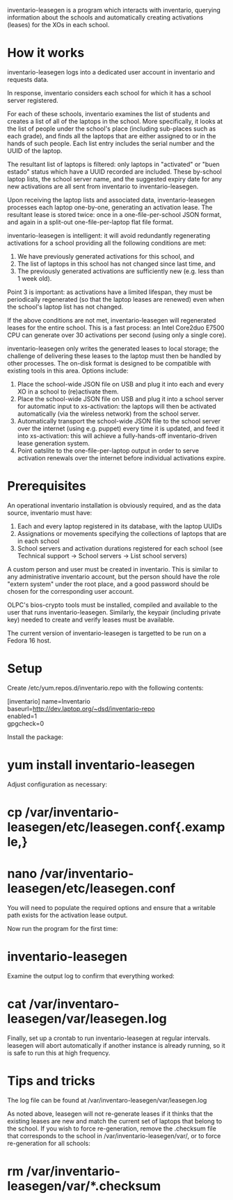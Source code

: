 inventario-leasegen is a program which interacts with inventario, querying information about the schools and automatically creating activations (leases) for the XOs in each school.

# How it works

inventario-leasegen logs into a dedicated user account in inventario and requests data.

In response, inventario considers each school for which it has a school server registered.

For each of these schools, inventario examines the list of students and creates a list of all of the laptops in the school. More specifically, it looks at the list of people under the school's place (including sub-places such as each grade), and finds all the laptops that are either assigned to or in the hands of such people. Each list entry includes the serial number and the UUID of the laptop.

The resultant list of laptops is filtered: only laptops in "activated" or "buen estado" status which have a UUID recorded are included. These by-school laptop lists, the school server name, and the suggested expiry date for any new activations are all sent from inventario to inventario-leasegen.

Upon receiving the laptop lists and associated data, inventario-leasegen processes each laptop one-by-one, generating an activation lease. The resultant lease is stored twice: once in a one-file-per-school JSON format, and again in a split-out one-file-per-laptop flat file format.

inventario-leasegen is intelligent: it will avoid redundantly regenerating activations for a school providing all the following conditions are met:
 1. We have previously generated activations for this school, and
 2. The list of laptops in this school has not changed since last time, and
 3. The previously generated activations are sufficiently new (e.g. less than 1 week old).

Point 3 is important: as activations have a limited lifespan, they must be periodically regenerated (so that the laptop leases are renewed) even when the school's laptop list has not changed.

If the above conditions are not met, inventario-leasegen will regenerated leases for the entire school. This is a fast process: an Intel Core2duo E7500 CPU can generate over 30 activations per second (using only a single core).

inventario-leasegen only writes the generated leases to local storage; the challenge of delivering these leases to the laptop must then be handled by other processes. The on-disk format is designed to be compatible with existing tools in this area. Options include:

1. Place the school-wide JSON file on USB and plug it into each and every XO in a school to (re)activate them.
2. Place the school-wide JSON file on USB and plug it into a school server for automatic input to xs-activation: the laptops will then be activated automatically (via the wireless network) from the school server.
3. Automatically transport the school-wide JSON file to the school server over the internet (using e.g. puppet) every time it is updated, and feed it into xs-activation: this will achieve a fully-hands-off inventario-driven lease generation system.
4. Point oatslite to the one-file-per-laptop output in order to serve activation renewals over the internet before individual activations expire.

# Prerequisites

An operational inventario installation is obviously required, and as the data source, inventario must have:
 1. Each and every laptop registered in its database, with the laptop UUIDs
 2. Assignations or movements specifying the collections of laptops that are in each school
 3. School servers and activation durations registered for each school (see Technical support -> School servers -> List school servers)

A custom person and user must be created in inventario. This is similar to any administrative inventario account, but the person should have the role "extern system" under the root place, and a good password should be chosen for the corresponding user account.

OLPC's bios-crypto tools must be installed, compiled and available to the user that runs inventario-leasegen. Similarly, the keypair (including private key) needed to create and verify leases must be available.

The current version of inventario-leasegen is targetted to be run on a Fedora 16 host.

# Setup

Create /etc/yum.repos.d/inventario.repo with the following contents:

[inventario]
name=Inventario  
baseurl=http://dev.laptop.org/~dsd/inventario-repo  
enabled=1  
gpgcheck=0

Install the package:

# yum install inventario-leasegen

Adjust configuration as necessary:

# cp /var/inventario-leasegen/etc/leasegen.conf{.example,}
# nano /var/inventario-leasegen/etc/leasegen.conf

You will need to populate the required options and ensure that a writable path exists for the activation lease output.

Now run the program for the first time:

# inventario-leasegen

Examine the output log to confirm that everything worked:

# cat /var/inventaro-leasegen/var/leasegen.log

Finally, set up a crontab to run inventario-leasegen at regular intervals. leasegen will abort automatically if another instance is already running, so it is safe to run this at high frequency.

# Tips and tricks

The log file can be found at /var/inventaro-leasegen/var/leasegen.log

As noted above, leasegen will not re-generate leases if it thinks that the existing leases are new and match the current set of laptops that belong to the school. If you wish to force re-generation, remove the .checksum file that corresponds to the school in /var/inventario-leasegen/var/, or to force re-generation for all schools:

# rm /var/inventario-leasegen/var/*.checksum
